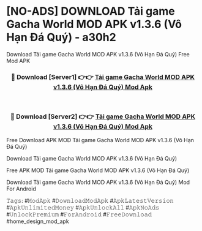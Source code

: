 # [NO-ADS] DOWNLOAD Tải game Gacha World MOD APK v1.3.6 (Vô Hạn Đá Quý) - a30h2
Download Tải game Gacha World MOD APK v1.3.6 (Vô Hạn Đá Quý) Free Mod APK

<div align="center">
<h3>🔴 Download [Server1] 👉👉 <a href="https://apk-comot.site?title=Tải_game_Gacha_World_MOD_APK_v1.3.6_(Vô_Hạn_Đá_Quý)">Tải game Gacha World MOD APK v1.3.6 (Vô Hạn Đá Quý) Mod Apk</a></h3><br>

<h3>🔴 Download [Server2] 👉👉 <a href="https://apk-comot.site?title=Tải_game_Gacha_World_MOD_APK_v1.3.6_(Vô_Hạn_Đá_Quý)">Tải game Gacha World MOD APK v1.3.6 (Vô Hạn Đá Quý) Mod Apk</a></h3>
</div>


Free Download APK MOD Tải game Gacha World MOD APK v1.3.6 (Vô Hạn Đá Quý)

Download Tải game Gacha World MOD APK v1.3.6 (Vô Hạn Đá Quý) 

Free APK MOD Tải game Gacha World MOD APK v1.3.6 (Vô Hạn Đá Quý) 

Download Tải game Gacha World MOD APK v1.3.6 (Vô Hạn Đá Quý) Mod For Android

𝚃𝚊𝚐𝚜: #𝙼𝚘𝚍𝙰𝚙𝚔 #𝙳𝚘𝚠𝚗𝚕𝚘𝚊𝚍𝙼𝚘𝚍𝙰𝚙𝚔 #𝙰𝚙𝚔𝙻𝚊𝚝𝚎𝚜𝚝𝚅𝚎𝚛𝚜𝚒𝚘𝚗 #𝙰𝚙𝚔𝚄𝚗𝚕𝚒𝚖𝚒𝚝𝚎𝚍𝙼𝚘𝚗𝚎𝚢 #𝙰𝚙𝚔𝚄𝚗𝚕𝚘𝚌𝚔𝙰𝚕𝚕 #𝙰𝚙𝚔𝙽𝚘𝙰𝚍𝚜 #𝚄𝚗𝚕𝚘𝚌𝚔𝙿𝚛𝚎𝚖𝚒𝚞𝚖 #𝙵𝚘𝚛𝙰𝚗𝚍𝚛𝚘𝚒𝚍 #𝙵𝚛𝚎𝚎𝙳𝚘𝚠𝚗𝚕𝚘𝚊𝚍 #home_design_mod_apk